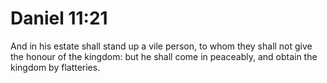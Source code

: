# Daniel 11:21

And in his estate shall stand up a vile person, to whom they shall not give the honour of the kingdom: but he shall come in peaceably, and obtain the kingdom by flatteries.